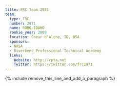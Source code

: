 ```yaml
---
title: FRC Team 2971
team:
  type: FRC
  number: 2971
  name: ROBO-IDAHO
  rookie_year: 2009
  location: Coeur d'Alene, ID, USA
  sponsors:
  - NASA
  - Riverbend Professional Technical Academy
  links:
    Website: http://rpta.net
    Twitter: https://twitter.com/frc2971
---
```


{% include remove_this_line_and_add_a_paragraph %}